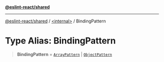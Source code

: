 [**@eslint-react/shared**](../../README.md)

***

[@eslint-react/shared](../../README.md) / [\<internal\>](../README.md) / BindingPattern

# Type Alias: BindingPattern

> **BindingPattern** = [`ArrayPattern`](../interfaces/ArrayPattern.md) \| [`ObjectPattern`](../interfaces/ObjectPattern.md)
